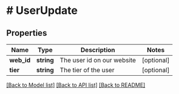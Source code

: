 # # UserUpdate

## Properties

| Name       | Type       | Description                | Notes      |
| ---------- | ---------- | -------------------------- | ---------- |
| **web_id** | **string** | The user id on our website | [optional] |
| **tier**   | **string** | The tier of the user       | [optional] |

[[Back to Model list]](../../README.md#models) [[Back to API list]](../../README.md#endpoints) [[Back to README]](../../README.md)
